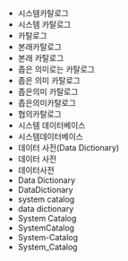 - 시스템카탈로그
- 시스템 카탈로그
- 카탈로그
- 본래카탈로그
- 본래 카탈로그
- 좁은 의미로는 카탈로그
- 좁은 의미 카탈로그
- 좁은의미 카탈로그
- 좁은의미카탈로그
- 협의카탈로그
- 시스템 데이터베이스
- 시스템데이터베이스
- 데이터 사전(Data Dictionary)
- 데이터 사전
- 데이터사전
- Data Dictionary
- DataDictionary
- system catalog
- data dictionary
- System Catalog
- SystemCatalog
- System-Catalog
- System_Catalog
